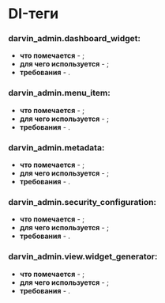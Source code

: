 DI-теги
=======

### darvin_admin.dashboard_widget:

- **что помечается** - ;
- **для чего используется** - ;
- **требования** - .

### darvin_admin.menu_item:

- **что помечается** - ;
- **для чего используется** - ;
- **требования** - .

### darvin_admin.metadata:

- **что помечается** - ;
- **для чего используется** - ;
- **требования** - .

### darvin_admin.security_configuration:

- **что помечается** - ;
- **для чего используется** - ;
- **требования** - .

### darvin_admin.view.widget_generator:

- **что помечается** - ;
- **для чего используется** - ;
- **требования** - .
